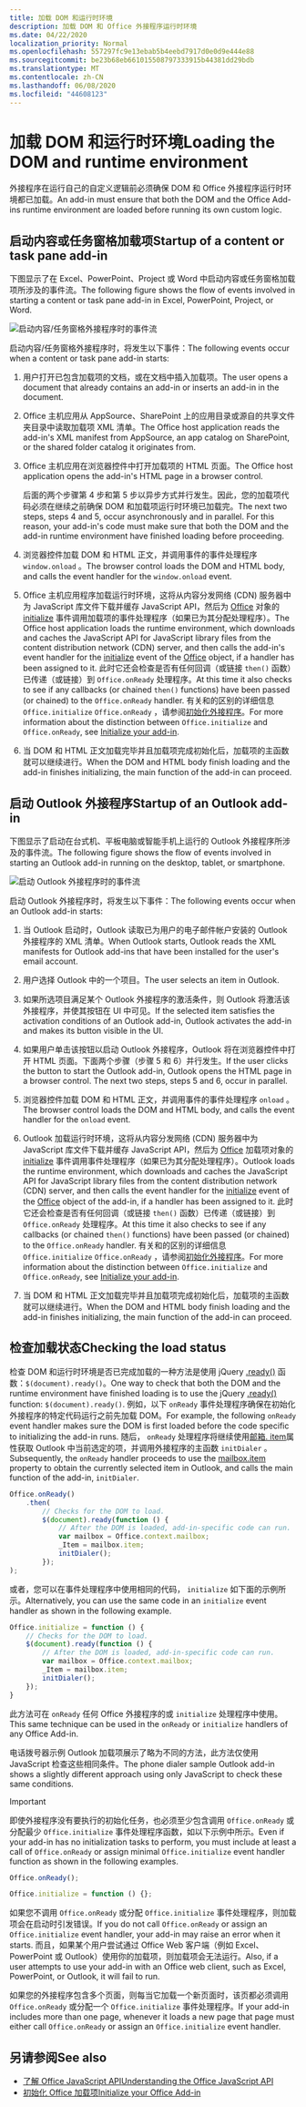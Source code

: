 ```yaml
---
title: 加载 DOM 和运行时环境
description: 加载 DOM 和 Office 外接程序运行时环境
ms.date: 04/22/2020
localization_priority: Normal
ms.openlocfilehash: 557297fc9e13ebab5b4eebd7917d0e0d9e444e88
ms.sourcegitcommit: be23b68eb661015508797333915b44381dd29bdb
ms.translationtype: MT
ms.contentlocale: zh-CN
ms.lasthandoff: 06/08/2020
ms.locfileid: "44608123"
---
```

# <a name="loading-the-dom-and-runtime-environment"></a><span data-ttu-id="0f386-103">加载 DOM 和运行时环境</span><span class="sxs-lookup"><span data-stu-id="0f386-103">Loading the DOM and runtime environment</span></span>

<span data-ttu-id="0f386-104">外接程序在运行自己的自定义逻辑前必须确保 DOM 和 Office 外接程序运行时环境都已加载。</span><span class="sxs-lookup"><span data-stu-id="0f386-104">An add-in must ensure that both the DOM and the Office Add-ins runtime environment are loaded before running its own custom logic.</span></span>

## <a name="startup-of-a-content-or-task-pane-add-in"></a><span data-ttu-id="0f386-105">启动内容或任务窗格加载项</span><span class="sxs-lookup"><span data-stu-id="0f386-105">Startup of a content or task pane add-in</span></span>

<span data-ttu-id="0f386-106">下图显示了在 Excel、PowerPoint、Project 或 Word 中启动内容或任务窗格加载项所涉及的事件流。</span><span class="sxs-lookup"><span data-stu-id="0f386-106">The following figure shows the flow of events involved in starting a content or task pane add-in in Excel, PowerPoint, Project, or Word.</span></span>

![启动内容/任务窗格外接程序时的事件流](../images/office15-app-sdk-loading-dom-agave-runtime.png)

<span data-ttu-id="0f386-108">启动内容/任务窗格外接程序时，将发生以下事件：</span><span class="sxs-lookup"><span data-stu-id="0f386-108">The following events occur when a content or task pane add-in starts:</span></span>

1. <span data-ttu-id="0f386-109">用户打开已包含加载项的文档，或在文档中插入加载项。</span><span class="sxs-lookup"><span data-stu-id="0f386-109">The user opens a document that already contains an add-in or inserts an add-in in the document.</span></span>

2. <span data-ttu-id="0f386-110">Office 主机应用从 AppSource、SharePoint 上的应用目录或源自的共享文件夹目录中读取加载项 XML 清单。</span><span class="sxs-lookup"><span data-stu-id="0f386-110">The Office host application reads the add-in's XML manifest from AppSource, an app catalog on SharePoint, or the shared folder catalog it originates from.</span></span>

3. <span data-ttu-id="0f386-111">Office 主机应用在浏览器控件中打开加载项的 HTML 页面。</span><span class="sxs-lookup"><span data-stu-id="0f386-111">The Office host application opens the add-in's HTML page in a browser control.</span></span>

    <span data-ttu-id="0f386-p101">后面的两个步骤第 4 步和第 5 步以异步方式并行发生。因此，您的加载项代码必须在继续之前确保 DOM 和加载项运行时环境已加载完。</span><span class="sxs-lookup"><span data-stu-id="0f386-p101">The next two steps, steps 4 and 5, occur asynchronously and in parallel. For this reason, your add-in's code must make sure that both the DOM and the add-in runtime environment have finished loading before proceeding.</span></span>

4. <span data-ttu-id="0f386-114">浏览器控件加载 DOM 和 HTML 正文，并调用事件的事件处理程序 `window.onload` 。</span><span class="sxs-lookup"><span data-stu-id="0f386-114">The browser control loads the DOM and HTML body, and calls the event handler for the `window.onload` event.</span></span>

5. <span data-ttu-id="0f386-115">Office 主机应用程序加载运行时环境，这将从内容分发网络 (CDN) 服务器中为 JavaScript 库文件下载并缓存 JavaScript API，然后为 [Office](/javascript/api/office) 对象的 [initialize](/javascript/api/office#office-initialize-reason-) 事件调用加载项的事件处理程序（如果已为其分配处理程序）。</span><span class="sxs-lookup"><span data-stu-id="0f386-115">The Office host application loads the runtime environment, which downloads and caches the JavaScript API for JavaScript library files from the content distribution network (CDN) server, and then calls the add-in's event handler for the [initialize](/javascript/api/office#office-initialize-reason-) event of the [Office](/javascript/api/office) object, if a handler has been assigned to it.</span></span> <span data-ttu-id="0f386-116">此时它还会检查是否有任何回调（或链接 `then()` 函数）已传递（或链接）到 `Office.onReady` 处理程序。</span><span class="sxs-lookup"><span data-stu-id="0f386-116">At this time it also checks to see if any callbacks (or chained `then()` functions) have been passed (or chained) to the `Office.onReady` handler.</span></span> <span data-ttu-id="0f386-117">有关和的区别的详细信息 `Office.initialize` `Office.onReady` ，请参阅[初始化外接程序](initialize-add-in.md)。</span><span class="sxs-lookup"><span data-stu-id="0f386-117">For more information about the distinction between `Office.initialize` and `Office.onReady`, see [Initialize your add-in](initialize-add-in.md).</span></span>

6. <span data-ttu-id="0f386-118">当 DOM 和 HTML 正文加载完毕并且加载项完成初始化后，加载项的主函数就可以继续进行。</span><span class="sxs-lookup"><span data-stu-id="0f386-118">When the DOM and HTML body finish loading and the add-in finishes initializing, the main function of the add-in can proceed.</span></span>


## <a name="startup-of-an-outlook-add-in"></a><span data-ttu-id="0f386-119">启动 Outlook 外接程序</span><span class="sxs-lookup"><span data-stu-id="0f386-119">Startup of an Outlook add-in</span></span>

<span data-ttu-id="0f386-120">下图显示了启动在台式机、平板电脑或智能手机上运行的 Outlook 外接程序所涉及的事件流。</span><span class="sxs-lookup"><span data-stu-id="0f386-120">The following figure shows the flow of events involved in starting an Outlook add-in running on the desktop, tablet, or smartphone.</span></span>

![启动 Outlook 外接程序时的事件流](../images/outlook15-loading-dom-agave-runtime.png)

<span data-ttu-id="0f386-122">启动 Outlook 外接程序时，将发生以下事件：</span><span class="sxs-lookup"><span data-stu-id="0f386-122">The following events occur when an Outlook add-in starts:</span></span>

1. <span data-ttu-id="0f386-123">当 Outlook 启动时，Outlook 读取已为用户的电子邮件帐户安装的 Outlook 外接程序的 XML 清单。</span><span class="sxs-lookup"><span data-stu-id="0f386-123">When Outlook starts, Outlook reads the XML manifests for Outlook add-ins that have been installed for the user's email account.</span></span>

2. <span data-ttu-id="0f386-124">用户选择 Outlook 中的一个项目。</span><span class="sxs-lookup"><span data-stu-id="0f386-124">The user selects an item in Outlook.</span></span>

3. <span data-ttu-id="0f386-125">如果所选项目满足某个 Outlook 外接程序的激活条件，则 Outlook 将激活该外接程序，并使其按钮在 UI 中可见。</span><span class="sxs-lookup"><span data-stu-id="0f386-125">If the selected item satisfies the activation conditions of an Outlook add-in, Outlook activates the add-in and makes its button visible in the UI.</span></span>

4. <span data-ttu-id="0f386-p103">如果用户单击该按钮以启动 Outlook 外接程序，Outlook 将在浏览器控件中打开 HTML 页面。下面两个步骤（步骤 5 和 6）并行发生。</span><span class="sxs-lookup"><span data-stu-id="0f386-p103">If the user clicks the button to start the Outlook add-in, Outlook opens the HTML page in a browser control. The next two steps, steps 5 and 6, occur in parallel.</span></span>

5. <span data-ttu-id="0f386-128">浏览器控件加载 DOM 和 HTML 正文，并调用事件的事件处理程序 `onload` 。</span><span class="sxs-lookup"><span data-stu-id="0f386-128">The browser control loads the DOM and HTML body, and calls the event handler for the `onload` event.</span></span>

6. <span data-ttu-id="0f386-129">Outlook 加载运行时环境，这将从内容分发网络 (CDN) 服务器中为 JavaScript 库文件下载并缓存 JavaScript API，然后为 [Office](/javascript/api/office) 加载项对象的 [initialize](/javascript/api/office#office-initialize-reason-) 事件调用事件处理程序（如果已为其分配处理程序）。</span><span class="sxs-lookup"><span data-stu-id="0f386-129">Outlook loads the runtime environment, which downloads and caches the JavaScript API for JavaScript library files from the content distribution network (CDN) server, and then calls the event handler for the [initialize](/javascript/api/office#office-initialize-reason-) event of the [Office](/javascript/api/office) object of the add-in, if a handler has been assigned to it.</span></span> <span data-ttu-id="0f386-130">此时它还会检查是否有任何回调（或链接 `then()` 函数）已传递（或链接）到 `Office.onReady` 处理程序。</span><span class="sxs-lookup"><span data-stu-id="0f386-130">At this time it also checks to see if any callbacks (or chained `then()` functions) have been passed (or chained) to the `Office.onReady` handler.</span></span> <span data-ttu-id="0f386-131">有关和的区别的详细信息 `Office.initialize` `Office.onReady` ，请参阅[初始化外接程序](initialize-add-in.md)。</span><span class="sxs-lookup"><span data-stu-id="0f386-131">For more information about the distinction between `Office.initialize` and `Office.onReady`, see [Initialize your add-in](initialize-add-in.md).</span></span>

7. <span data-ttu-id="0f386-132">当 DOM 和 HTML 正文加载完毕并且加载项完成初始化后，加载项的主函数就可以继续进行。</span><span class="sxs-lookup"><span data-stu-id="0f386-132">When the DOM and HTML body finish loading and the add-in finishes initializing, the main function of the add-in can proceed.</span></span>


## <a name="checking-the-load-status"></a><span data-ttu-id="0f386-133">检查加载状态</span><span class="sxs-lookup"><span data-stu-id="0f386-133">Checking the load status</span></span>

<span data-ttu-id="0f386-134">检查 DOM 和运行时环境是否已完成加载的一种方法是使用 jQuery [.ready()](https://api.jquery.com/ready/) 函数：`$(document).ready()`。</span><span class="sxs-lookup"><span data-stu-id="0f386-134">One way to check that both the DOM and the runtime environment have finished loading is to use the jQuery [.ready()](https://api.jquery.com/ready/) function: `$(document).ready()`.</span></span> <span data-ttu-id="0f386-135">例如，以下 `onReady` 事件处理程序确保在初始化外接程序的特定代码运行之前先加载 DOM。</span><span class="sxs-lookup"><span data-stu-id="0f386-135">For example, the following `onReady` event handler makes sure the DOM is first loaded before the code specific to initializing the add-in runs.</span></span> <span data-ttu-id="0f386-136">随后， `onReady` 处理程序将继续使用[邮箱. item](/javascript/api/outlook/office.mailbox#item)属性获取 Outlook 中当前选定的项，并调用外接程序的主函数 `initDialer` 。</span><span class="sxs-lookup"><span data-stu-id="0f386-136">Subsequently, the `onReady` handler proceeds to use the [mailbox.item](/javascript/api/outlook/office.mailbox#item) property to obtain the currently selected item in Outlook, and calls the main function of the add-in, `initDialer`.</span></span>

```js
Office.onReady()
    .then(
        // Checks for the DOM to load.
        $(document).ready(function () {
            // After the DOM is loaded, add-in-specific code can run.
            var mailbox = Office.context.mailbox;
            _Item = mailbox.item;
            initDialer();
        });
);
```

<span data-ttu-id="0f386-137">或者，您可以在事件处理程序中使用相同的代码， `initialize` 如下面的示例所示。</span><span class="sxs-lookup"><span data-stu-id="0f386-137">Alternatively, you can use the same code in an `initialize` event handler as shown in the following example.</span></span>

```js
Office.initialize = function () {
    // Checks for the DOM to load.
    $(document).ready(function () {
        // After the DOM is loaded, add-in-specific code can run.
        var mailbox = Office.context.mailbox;
        _Item = mailbox.item;
        initDialer();
    });
}
```

<span data-ttu-id="0f386-138">此方法可在 `onReady` 任何 Office 外接程序的或 `initialize` 处理程序中使用。</span><span class="sxs-lookup"><span data-stu-id="0f386-138">This same technique can be used in the `onReady` or `initialize` handlers of any Office Add-in.</span></span>

<span data-ttu-id="0f386-139">电话拨号器示例 Outlook 加载项展示了略为不同的方法，此方法仅使用 JavaScript 检查这些相同条件。</span><span class="sxs-lookup"><span data-stu-id="0f386-139">The phone dialer sample Outlook add-in shows a slightly different approach using only JavaScript to check these same conditions.</span></span>

> [!IMPORTANT]
> <span data-ttu-id="0f386-140">即使外接程序没有要执行的初始化任务，也必须至少包含调用 `Office.onReady` 或分配最少 `Office.initialize` 事件处理程序函数，如以下示例中所示。</span><span class="sxs-lookup"><span data-stu-id="0f386-140">Even if your add-in has no initialization tasks to perform, you must include at least a call of `Office.onReady` or assign minimal `Office.initialize` event handler function as shown in the following examples.</span></span>
>
>```js
>Office.onReady();
>```
>
>```js
>Office.initialize = function () {};
>```
>
> <span data-ttu-id="0f386-141">如果您不调用 `Office.onReady` 或分配 `Office.initialize` 事件处理程序，则加载项会在启动时引发错误。</span><span class="sxs-lookup"><span data-stu-id="0f386-141">If you do not call `Office.onReady` or assign an `Office.initialize` event handler, your add-in may raise an error when it starts.</span></span> <span data-ttu-id="0f386-142">而且，如果某个用户尝试通过 Office Web 客户端（例如 Excel、PowerPoint 或 Outlook）使用你的加载项，则加载项会无法运行。</span><span class="sxs-lookup"><span data-stu-id="0f386-142">Also, if a user attempts to use your add-in with an Office web client, such as Excel, PowerPoint, or Outlook, it will fail to run.</span></span>
>
> <span data-ttu-id="0f386-143">如果您的外接程序包含多个页面，则每当它加载一个新页面时，该页都必须调用 `Office.onReady` 或分配一个 `Office.initialize` 事件处理程序。</span><span class="sxs-lookup"><span data-stu-id="0f386-143">If your add-in includes more than one page, whenever it loads a new page that page must either call `Office.onReady` or assign an `Office.initialize` event handler.</span></span>

## <a name="see-also"></a><span data-ttu-id="0f386-144">另请参阅</span><span class="sxs-lookup"><span data-stu-id="0f386-144">See also</span></span>

- [<span data-ttu-id="0f386-145">了解 Office JavaScript API</span><span class="sxs-lookup"><span data-stu-id="0f386-145">Understanding the Office JavaScript API</span></span>](understanding-the-javascript-api-for-office.md)
- [<span data-ttu-id="0f386-146">初始化 Office 加载项</span><span class="sxs-lookup"><span data-stu-id="0f386-146">Initialize your Office Add-in</span></span>](initialize-add-in.md)
